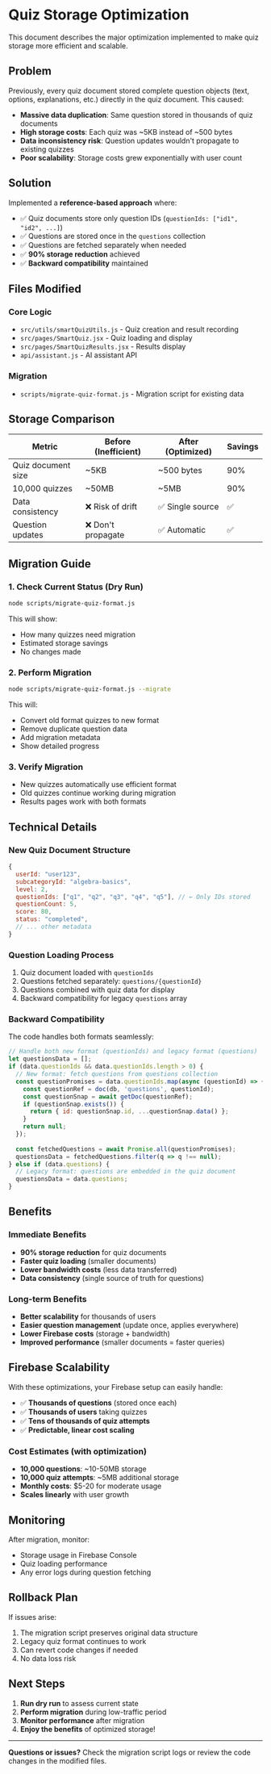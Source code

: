 # Quiz Storage Optimization

This document describes the major optimization implemented to make quiz storage more efficient and scalable.

## Problem

Previously, every quiz document stored complete question objects (text, options, explanations, etc.) directly in the quiz document. This caused:

- **Massive data duplication**: Same question stored in thousands of quiz documents
- **High storage costs**: Each quiz was ~5KB instead of ~500 bytes
- **Data inconsistency risk**: Question updates wouldn't propagate to existing quizzes
- **Poor scalability**: Storage costs grew exponentially with user count

## Solution

Implemented a **reference-based approach** where:

- ✅ Quiz documents store only question IDs (`questionIds: ["id1", "id2", ...]`)
- ✅ Questions are stored once in the `questions` collection
- ✅ Questions are fetched separately when needed
- ✅ **90% storage reduction** achieved
- ✅ **Backward compatibility** maintained

## Files Modified

### Core Logic
- `src/utils/smartQuizUtils.js` - Quiz creation and result recording
- `src/pages/SmartQuiz.jsx` - Quiz loading and display
- `src/pages/SmartQuizResults.jsx` - Results display
- `api/assistant.js` - AI assistant API

### Migration
- `scripts/migrate-quiz-format.js` - Migration script for existing data

## Storage Comparison

| Metric | Before (Inefficient) | After (Optimized) | Savings |
|--------|---------------------|-------------------|---------|
| Quiz document size | ~5KB | ~500 bytes | 90% |
| 10,000 quizzes | ~50MB | ~5MB | 90% |
| Data consistency | ❌ Risk of drift | ✅ Single source | ✅ |
| Question updates | ❌ Don't propagate | ✅ Automatic | ✅ |

## Migration Guide

### 1. Check Current Status (Dry Run)
```bash
node scripts/migrate-quiz-format.js
```

This will show:
- How many quizzes need migration
- Estimated storage savings
- No changes made

### 2. Perform Migration
```bash
node scripts/migrate-quiz-format.js --migrate
```

This will:
- Convert old format quizzes to new format
- Remove duplicate question data
- Add migration metadata
- Show detailed progress

### 3. Verify Migration
- New quizzes automatically use efficient format
- Old quizzes continue working during migration
- Results pages work with both formats

## Technical Details

### New Quiz Document Structure
```javascript
{
  userId: "user123",
  subcategoryId: "algebra-basics",
  level: 2,
  questionIds: ["q1", "q2", "q3", "q4", "q5"], // ← Only IDs stored
  questionCount: 5,
  score: 80,
  status: "completed",
  // ... other metadata
}
```

### Question Loading Process
1. Quiz document loaded with `questionIds`
2. Questions fetched separately: `questions/{questionId}`
3. Questions combined with quiz data for display
4. Backward compatibility for legacy `questions` array

### Backward Compatibility
The code handles both formats seamlessly:

```javascript
// Handle both new format (questionIds) and legacy format (questions)
let questionsData = [];
if (data.questionIds && data.questionIds.length > 0) {
  // New format: fetch questions from questions collection
  const questionPromises = data.questionIds.map(async (questionId) => {
    const questionRef = doc(db, 'questions', questionId);
    const questionSnap = await getDoc(questionRef);
    if (questionSnap.exists()) {
      return { id: questionSnap.id, ...questionSnap.data() };
    }
    return null;
  });
  
  const fetchedQuestions = await Promise.all(questionPromises);
  questionsData = fetchedQuestions.filter(q => q !== null);
} else if (data.questions) {
  // Legacy format: questions are embedded in the quiz document
  questionsData = data.questions;
}
```

## Benefits

### Immediate Benefits
- **90% storage reduction** for quiz documents
- **Faster quiz loading** (smaller documents)
- **Lower bandwidth costs** (less data transferred)
- **Data consistency** (single source of truth for questions)

### Long-term Benefits
- **Better scalability** for thousands of users
- **Easier question management** (update once, applies everywhere)
- **Lower Firebase costs** (storage + bandwidth)
- **Improved performance** (smaller documents = faster queries)

## Firebase Scalability

With these optimizations, your Firebase setup can easily handle:

- ✅ **Thousands of questions** (stored once each)
- ✅ **Thousands of users** taking quizzes
- ✅ **Tens of thousands of quiz attempts**
- ✅ **Predictable, linear cost scaling**

### Cost Estimates (with optimization)
- **10,000 questions**: ~10-50MB storage
- **10,000 quiz attempts**: ~5MB additional storage
- **Monthly costs**: $5-20 for moderate usage
- **Scales linearly** with user growth

## Monitoring

After migration, monitor:
- Storage usage in Firebase Console
- Quiz loading performance
- Any error logs during question fetching

## Rollback Plan

If issues arise:
1. The migration script preserves original data structure
2. Legacy quiz format continues to work
3. Can revert code changes if needed
4. No data loss risk

## Next Steps

1. **Run dry run** to assess current state
2. **Perform migration** during low-traffic period
3. **Monitor performance** after migration
4. **Enjoy the benefits** of optimized storage!

---

**Questions or issues?** Check the migration script logs or review the code changes in the modified files. 